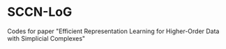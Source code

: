 # SCCN-LoG
Codes for paper "Efficient Representation Learning for Higher-Order Data with Simplicial Complexes"
